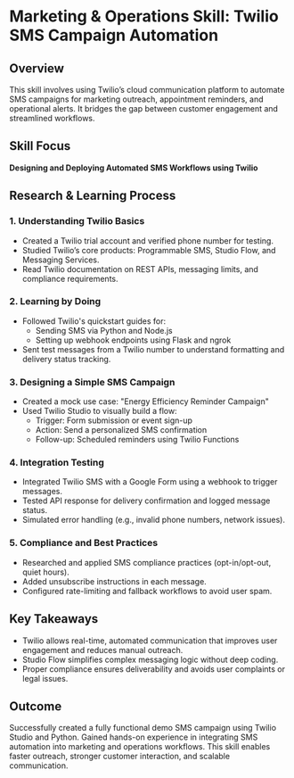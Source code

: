 # Marketing & Operations Skill: Twilio SMS Campaign Automation

## Overview
This skill involves using Twilio’s cloud communication platform to automate SMS campaigns for marketing outreach, appointment reminders, and operational alerts. It bridges the gap between customer engagement and streamlined workflows.

## Skill Focus
**Designing and Deploying Automated SMS Workflows using Twilio**

## Research & Learning Process

### 1. Understanding Twilio Basics
- Created a Twilio trial account and verified phone number for testing.
- Studied Twilio’s core products: Programmable SMS, Studio Flow, and Messaging Services.
- Read Twilio documentation on REST APIs, messaging limits, and compliance requirements.

### 2. Learning by Doing
- Followed Twilio's quickstart guides for:
  - Sending SMS via Python and Node.js
  - Setting up webhook endpoints using Flask and ngrok
- Sent test messages from a Twilio number to understand formatting and delivery status tracking.

### 3. Designing a Simple SMS Campaign
- Created a mock use case: "Energy Efficiency Reminder Campaign"
- Used Twilio Studio to visually build a flow:
  - Trigger: Form submission or event sign-up
  - Action: Send a personalized SMS confirmation
  - Follow-up: Scheduled reminders using Twilio Functions

### 4. Integration Testing
- Integrated Twilio SMS with a Google Form using a webhook to trigger messages.
- Tested API response for delivery confirmation and logged message status.
- Simulated error handling (e.g., invalid phone numbers, network issues).

### 5. Compliance and Best Practices
- Researched and applied SMS compliance practices (opt-in/opt-out, quiet hours).
- Added unsubscribe instructions in each message.
- Configured rate-limiting and fallback workflows to avoid user spam.

## Key Takeaways
- Twilio allows real-time, automated communication that improves user engagement and reduces manual outreach.
- Studio Flow simplifies complex messaging logic without deep coding.
- Proper compliance ensures deliverability and avoids user complaints or legal issues.

## Outcome
Successfully created a fully functional demo SMS campaign using Twilio Studio and Python. Gained hands-on experience in integrating SMS automation into marketing and operations workflows. This skill enables faster outreach, stronger customer interaction, and scalable communication.

